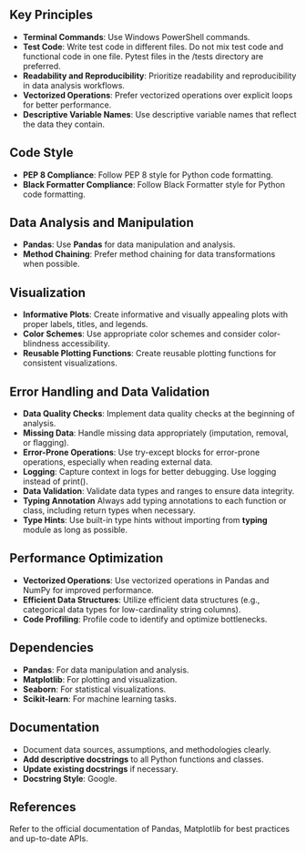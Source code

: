 ## Key Principles
- **Terminal Commands**: Use Windows PowerShell commands.
- **Test Code**: Write test code in different files. Do not mix test code and functional code in one file. Pytest files in the /tests directory are preferred.
- **Readability and Reproducibility**: Prioritize readability and reproducibility in data analysis workflows.
- **Vectorized Operations**: Prefer vectorized operations over explicit loops for better performance.
- **Descriptive Variable Names**: Use descriptive variable names that reflect the data they contain.

## Code Style
- **PEP 8 Compliance**: Follow PEP 8 style for Python code formatting.
- **Black Formatter Compliance**: Follow Black Formatter style for Python code formatting.

## Data Analysis and Manipulation
- **Pandas**: Use **Pandas** for data manipulation and analysis.
- **Method Chaining**: Prefer method chaining for data transformations when possible.

## Visualization
- **Informative Plots**: Create informative and visually appealing plots with proper labels, titles, and legends.
- **Color Schemes**: Use appropriate color schemes and consider color-blindness accessibility.
- **Reusable Plotting Functions**: Create reusable plotting functions for consistent visualizations.

## Error Handling and Data Validation
- **Data Quality Checks**: Implement data quality checks at the beginning of analysis.
- **Missing Data**: Handle missing data appropriately (imputation, removal, or flagging).
- **Error-Prone Operations**: Use try-except blocks for error-prone operations, especially when reading external data.
- **Logging**: Capture context in logs for better debugging. Use logging instead of print().
- **Data Validation**: Validate data types and ranges to ensure data integrity.
- **Typing Annotation** Always add typing annotations to each function or class, including return types when necessary.
- **Type Hints**: Use built-in type hints without importing from **typing** module as long as possible.

## Performance Optimization
- **Vectorized Operations**: Use vectorized operations in Pandas and NumPy for improved performance.
- **Efficient Data Structures**: Utilize efficient data structures (e.g., categorical data types for low-cardinality string columns).
- **Code Profiling**: Profile code to identify and optimize bottlenecks.

## Dependencies
- **Pandas**: For data manipulation and analysis.
- **Matplotlib**: For plotting and visualization.
- **Seaborn**: For statistical visualizations.
- **Scikit-learn**: For machine learning tasks.

## Documentation
- Document data sources, assumptions, and methodologies clearly.
- **Add descriptive docstrings** to all Python functions and classes.
- **Update existing docstrings** if necessary.
- **Docstring Style**: Google.

## References
Refer to the official documentation of Pandas, Matplotlib for best practices and up-to-date APIs.
